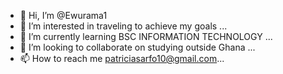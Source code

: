 - 👋 Hi, I’m @Ewurama1
- 👀 I’m interested in traveling to achieve my goals ...
- 🌱 I’m currently learning BSC INFORMATION TECHNOLOGY ...
- 💞️ I’m looking to collaborate on studying outside Ghana ...
- 📫 How to reach me patriciasarfo10@gmail.com...

<!---
Ewurama1/Ewurama1 is a ✨ special ✨ repository because its `README.md` (this file) appears on your GitHub profile.
You can click the Preview link to take a look at your changes.
--->
